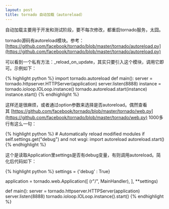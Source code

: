 ```yaml
---
layout: post
title: tornado 自动加载（autoreload）
---
```


自动加载主要用于开发和测试阶段，要不每次修改，都重启tornado服务，太囧。

tornado源码有autoreload模块。参考：[https://github.com/facebook/tornado/blob/master/tornado/autoreload.py](https://github.com/facebook/tornado/blob/master/tornado/autoreload.py)

可以看到一个私有方法：_reload_on_update，其实只要引入这个模块，调用它即可。示例如下：

{% highlight python %}
import tornado.autoreload
def main():
    server = tornado.httpserver.HTTPServer(application)
    server.listen(8888)
    instance = tornado.ioloop.IOLoop.instance()
    tornado.autoreload.start(instance)
    instance.start()
{% endhighlight %}

这样还是很麻烦，或者通过option参数来选择是否autoreload。偶然查看其 [https://github.com/facebook/tornado/blob/master/tornado/web.py](https://github.com/facebook/tornado/blob/master/tornado/web.py) 1000多行有这么一句：

{% highlight python %}
        # Automatically reload modified modules
        if self.settings.get("debug") and not wsgi:
            import autoreload
            autoreload.start()
{% endhighlight %}

这个是读取Application里settings是否有debug变量，有则调用autoreload。简化后代码如下：

{% highlight python %}
 settings = {'debug' : True}

 application = tornado.web.Application([
     (r"/", MainHandler),
     ], **settings)

def main():
    server = tornado.httpserver.HTTPServer(application)
    server.listen(8888)
    tornado.ioloop.IOLoop.instance().start()
{% endhighlight %}

&nbsp;

